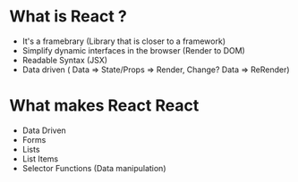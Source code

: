 # What is React ?

- It's a framebrary (Library that is closer to a framework)
- Simplify dynamic interfaces in the browser (Render to DOM)
- Readable Syntax (JSX)
- Data driven ( Data => State/Props => Render, Change? Data => ReRender)

# What makes React React

- Data Driven
- Forms
- Lists
- List Items
- Selector Functions (Data manipulation)
